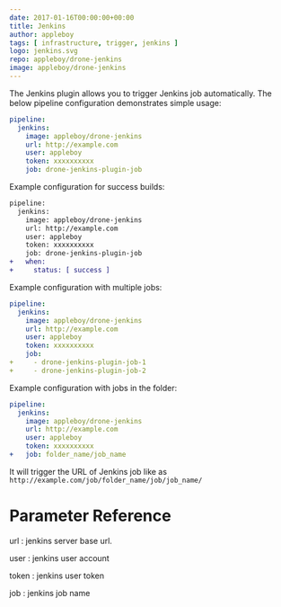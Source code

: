 ```yaml
---
date: 2017-01-16T00:00:00+00:00
title: Jenkins
author: appleboy
tags: [ infrastructure, trigger, jenkins ]
logo: jenkins.svg
repo: appleboy/drone-jenkins
image: appleboy/drone-jenkins
---
```


The Jenkins plugin allows you to trigger Jenkins job automatically. The below pipeline configuration demonstrates simple usage:

```yaml
pipeline:
  jenkins:
    image: appleboy/drone-jenkins
    url: http://example.com
    user: appleboy
    token: xxxxxxxxxx
    job: drone-jenkins-plugin-job
```

Example configuration for success builds:

```diff
pipeline:
  jenkins:
    image: appleboy/drone-jenkins
    url: http://example.com
    user: appleboy
    token: xxxxxxxxxx
    job: drone-jenkins-plugin-job
+   when:
+     status: [ success ]
```

Example configuration with multiple jobs:

```yaml
pipeline:
  jenkins:
    image: appleboy/drone-jenkins
    url: http://example.com
    user: appleboy
    token: xxxxxxxxxx
    job:
+     - drone-jenkins-plugin-job-1
+     - drone-jenkins-plugin-job-2
```

Example configuration with jobs in the folder:

```yaml
pipeline:
  jenkins:
    image: appleboy/drone-jenkins
    url: http://example.com
    user: appleboy
    token: xxxxxxxxxx
+   job: folder_name/job_name
```

It will trigger the URL of Jenkins job like as `http://example.com/job/folder_name/job/job_name/`

# Parameter Reference

url
: jenkins server base url.

user
: jenkins user account

token
: jenkins user token

job
: jenkins job name
